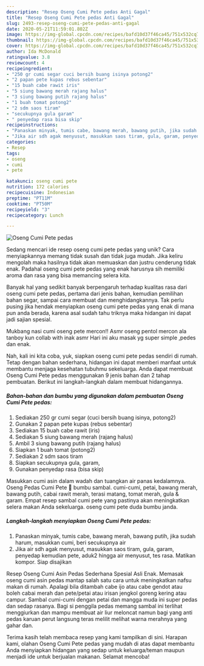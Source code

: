 ```yaml
---
description: "Resep Oseng Cumi Pete pedas Anti Gagal"
title: "Resep Oseng Cumi Pete pedas Anti Gagal"
slug: 2493-resep-oseng-cumi-pete-pedas-anti-gagal
date: 2020-05-21T11:59:01.802Z
image: https://img-global.cpcdn.com/recipes/bafd10d37f46ca45/751x532cq70/oseng-cumi-pete-pedas-foto-resep-utama.jpg
thumbnail: https://img-global.cpcdn.com/recipes/bafd10d37f46ca45/751x532cq70/oseng-cumi-pete-pedas-foto-resep-utama.jpg
cover: https://img-global.cpcdn.com/recipes/bafd10d37f46ca45/751x532cq70/oseng-cumi-pete-pedas-foto-resep-utama.jpg
author: Ida McDonald
ratingvalue: 3.8
reviewcount: 4
recipeingredient:
- "250 gr cumi segar cuci bersih buang isinya potong2"
- "2 papan pete kupas rebus sebentar"
- "15 buah cabe rawit iris"
- "5 siung bawang merah rajang halus"
- "3 siung bawang putih rajang halus"
- "1 buah tomat potong2"
- "2 sdm saos tiram"
- "secukupnya gula garam"
- " penyedap rasa bisa skip"
recipeinstructions:
- "Panaskan minyak, tumis cabe, bawang merah, bawang putih, jika sudah harum, masukkan cumi, beri secukupnya air"
- "Jika air sdh agak menyusut, masukkan saos tiram, gula, garam, penyedap kemudian pete, aduk2 hingga air menyusut, tes rasa. Matikan kompor. Siap disajikan"
categories:
- Resep
tags:
- oseng
- cumi
- pete

katakunci: oseng cumi pete 
nutrition: 172 calories
recipecuisine: Indonesian
preptime: "PT11M"
cooktime: "PT50M"
recipeyield: "3"
recipecategory: Lunch

---
```



![Oseng Cumi Pete pedas](https://img-global.cpcdn.com/recipes/bafd10d37f46ca45/751x532cq70/oseng-cumi-pete-pedas-foto-resep-utama.jpg)

Sedang mencari ide resep oseng cumi pete pedas yang unik? Cara menyiapkannya memang tidak susah dan tidak juga mudah. Jika keliru mengolah maka hasilnya tidak akan memuaskan dan justru cenderung tidak enak. Padahal oseng cumi pete pedas yang enak harusnya sih memiliki aroma dan rasa yang bisa memancing selera kita.

Banyak hal yang sedikit banyak berpengaruh terhadap kualitas rasa dari oseng cumi pete pedas, pertama dari jenis bahan, kemudian pemilihan bahan segar, sampai cara membuat dan menghidangkannya. Tak perlu pusing jika hendak menyiapkan oseng cumi pete pedas yang enak di mana pun anda berada, karena asal sudah tahu triknya maka hidangan ini dapat jadi sajian spesial.

Mukbang nasi cumi oseng pete mercon!! Asmr oseng pentol mercon ala tanboy kun collab with inak asmr Hari ini aku masak yg super simple ,pedes dan enak.


Nah, kali ini kita coba, yuk, siapkan oseng cumi pete pedas sendiri di rumah. Tetap dengan bahan sederhana, hidangan ini dapat memberi manfaat untuk membantu menjaga kesehatan tubuhmu sekeluarga. Anda dapat membuat Oseng Cumi Pete pedas menggunakan 9 jenis bahan dan 2 tahap pembuatan. Berikut ini langkah-langkah dalam membuat hidangannya.

<!--inarticleads1-->

##### Bahan-bahan dan bumbu yang digunakan dalam pembuatan Oseng Cumi Pete pedas:

1. Sediakan 250 gr cumi segar (cuci bersih buang isinya, potong2)
1. Gunakan 2 papan pete kupas (rebus sebentar)
1. Sediakan 15 buah cabe rawit (iris)
1. Sediakan 5 siung bawang merah (rajang halus)
1. Ambil 3 siung bawang putih (rajang halus)
1. Siapkan 1 buah tomat (potong2)
1. Sediakan 2 sdm saos tiram
1. Siapkan secukupnya gula, garam,
1. Gunakan  penyedap rasa (bisa skip)


Masukkan cumi asin dalam wadah dan tuangkan air panas kedalamnya. Oseng Pedas Cumi Pete 🐙 bumbu sambal. cumi-cumi, petai, bawang merah, bawang putih, cabai rawit merah, terasi matang, tomat merah, gula &amp; garam. Empat resep sambal cumi pete yang pastinya akan meningkatkan selera makan Anda sekeluarga. oseng cumi pete duda bumbu janda. 

<!--inarticleads2-->

##### Langkah-langkah menyiapkan Oseng Cumi Pete pedas:

1. Panaskan minyak, tumis cabe, bawang merah, bawang putih, jika sudah harum, masukkan cumi, beri secukupnya air
1. Jika air sdh agak menyusut, masukkan saos tiram, gula, garam, penyedap kemudian pete, aduk2 hingga air menyusut, tes rasa. Matikan kompor. Siap disajikan


Resep Oseng Cumi Asin Pedas Sederhana Spesial Asli Enak. Memasak oseng cumi asin pedas mantap salah satu cara untuk meningkatkan nafsu makan di rumah. Apalagi bila ditambah cabe ijo atau cabe gendot atau boleh cabai merah dan pete/petai atau irisan jengkol goreng kering atau campur. Sambal cumi-cumi dengan petai dan mangga muda ini super pedas dan sedap rasanya. Bagi si penggila pedas memang sambal ini terlihat menggiurkan dan mampu membuat air liur meloncat namun bagi yang anti pedas karuan perut langsung teras melilit melihat warna merahnya yang gahar dan. 

Terima kasih telah membaca resep yang kami tampilkan di sini. Harapan kami, olahan Oseng Cumi Pete pedas yang mudah di atas dapat membantu Anda menyiapkan hidangan yang sedap untuk keluarga/teman maupun menjadi ide untuk berjualan makanan. Selamat mencoba!

